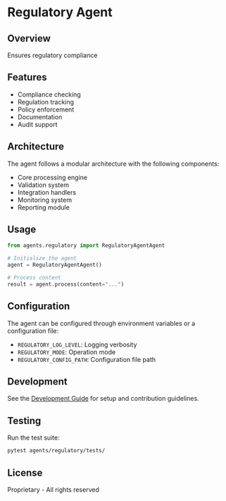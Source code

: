 # Regulatory Agent

## Overview
Ensures regulatory compliance

## Features
- Compliance checking
- Regulation tracking
- Policy enforcement
- Documentation
- Audit support

## Architecture
The agent follows a modular architecture with the following components:
- Core processing engine
- Validation system
- Integration handlers
- Monitoring system
- Reporting module

## Usage
```python
from agents.regulatory import RegulatoryAgentAgent

# Initialize the agent
agent = RegulatoryAgentAgent()

# Process content
result = agent.process(content="...")
```

## Configuration
The agent can be configured through environment variables or a configuration file:
- `REGULATORY_LOG_LEVEL`: Logging verbosity
- `REGULATORY_MODE`: Operation mode
- `REGULATORY_CONFIG_PATH`: Configuration file path

## Development
See the [Development Guide](docs/development.md) for setup and contribution guidelines.

## Testing
Run the test suite:
```bash
pytest agents/regulatory/tests/
```

## License
Proprietary - All rights reserved
